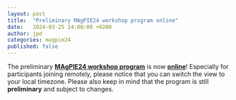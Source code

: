 ```yaml
---
layout: post
title:  "Preliminary MAgPIE24 workshop program online"
date:   2024-03-25 14:00:00 +0200
author: jpd
categories: magpie24
published: false
---
```


The preliminary [**MAgPIE24 workshop program**](../../../timetable) is now [**online**](../../../timetable)! Especially for participants joining remotely, please notice that you can switch the view to your local timezone. Please also keep in mind that the program is still **preliminary** and subject to changes.

